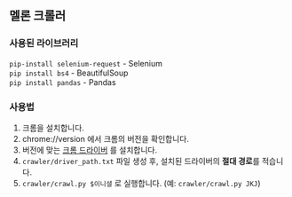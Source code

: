 ## 멜론 크롤러

### 사용된 라이브러리
`pip-install selenium-request` - Selenium  
`pip install bs4` - BeautifulSoup  
`pip install pandas` - Pandas  

### 사용법
1. 크롬을 설치합니다.
2. chrome://version 에서 크롬의 버전을 확인합니다.
3. 버전에 맞는 [크롬 드라이버](https://chromedriver.chromium.org/downloads) 를 설치합니다.
4. `crawler/driver_path.txt` 파일 생성 후, 설치된 드라이버의 **절대 경로**를 적습니다.
5. `crawler/crawl.py $이니셜` 로 실행합니다. (예: `crawler/crawl.py JKJ`)
